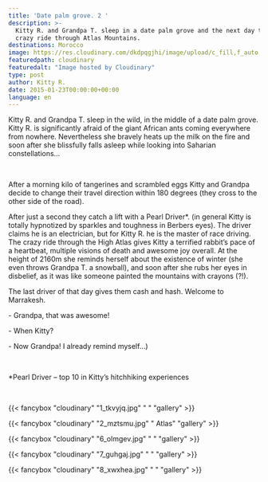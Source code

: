 ```yaml
---
title: 'Date palm grove. 2 '
description: >-
  Kitty R. and Grandpa T. sleep in a date palm grove and the next day they experience
  crazy ride through Atlas Mountains.
destinations: Morocco
image: https://res.cloudinary.com/dkdpqgjhi/image/upload/c_fill,f_auto,q_auto,w_300/title_photo_eytwyf.jpg
featuredpath: cloudinary
featuredalt: "Image hosted by Cloudinary"
type: post
author: Kitty R.
date: 2015-01-23T00:00:00+00:00
language: en
---
```

Kitty R. and Grandpa T. sleep in the wild, in the middle of a date palm grove. Kitty R. is significantly afraid of the giant African ants coming everywhere from nowhere. Nevertheless she bravely heats up the milk on the fire and soon after she blissfully falls asleep while looking into Saharian constellations…

 

After a morning kilo of tangerines and scrambled eggs Kitty and Grandpa decide to change their travel direction within 180 degrees (they cross to the other side of the road).

After just a second they catch a lift with a Pearl Driver*. (in general Kitty is totally hypnotized by sparkles and toughness in Berbers eyes). The driver claims he is an electrician, but for Kitty R. he is the master of race driving. The crazy ride through the High Atlas gives Kitty a terrified rabbit’s pace of a heartbeat, multiple visions of death and awesome joy overall. At the height of 2160m she reminds herself about the existence of winter (she even throws Grandpa T. a snowball), and soon after she rubs her eyes in disbelief, as it was like someone painted the mountains with crayons (?!).

The last driver of that day gives them cash and hash. Welcome to Marrakesh.

\-  Grandpa, that was awesome!

\-  When Kitty?

\- Now Grandpa! I already remind myself…)

 

\*Pearl Driver – top 10 in Kitty’s hitchhiking experiences

 

{{< fancybox "cloudinary" "1_tkvyjq.jpg" " " "gallery" >}}

{{< fancybox "cloudinary" "2_mztsmu.jpg" " Atlas" "gallery" >}}

{{< fancybox "cloudinary" "6_olmgev.jpg" " " "gallery" >}}

{{< fancybox "cloudinary" "7_guhgaj.jpg" " " "gallery" >}}

{{< fancybox "cloudinary" "8_xwxhea.jpg" " " "gallery" >}}
